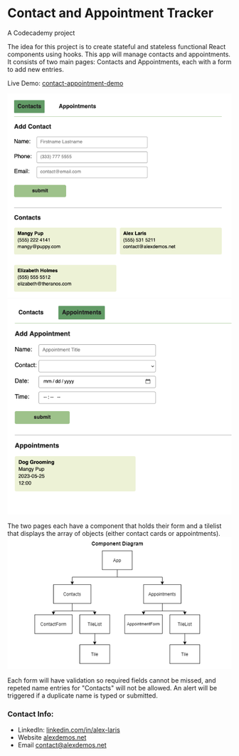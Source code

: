 # Contact and Appointment Tracker
A Codecademy project

The idea for this project is to create stateful and stateless functional React components using hooks. 
This app will manage contacts and appointments. It consists of two main pages: Contacts and Appointments, each with a form to add new entries.

Live Demo: [contact-appointment-demo](contact-appointment-demo.netlify.app
)

![contact page screenshot](/md-assets/conact-page.png)
![appointment page screenshot](/md-assets/appointment-page.png)

The two pages each have a component that holds their form and a tilelist that displays the array of objects (either contact cards or appointments).
![](/md-assets/component-diagram.png)

Each form will have validation so required fields cannot be missed, and repeted name entries for "Contacts" will not be allowed. An alert will be triggered if a duplicate name is typed or submitted.

### Contact Info:

- LinkedIn: [linkedin.com/in/alex-laris](https://www.linkedin.com/in/alex-laris/)
- Website [alexdemos.net](https://alexdemos.net/)
- Email [contact@alexdemos.net](mailto:contact@alexdemos.net)